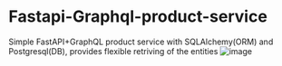 # Fastapi-Graphql-product-service
Simple FastAPI+GraphQL product service with SQLAlchemy(ORM) and Postgresql(DB), provides flexible retriving of the entities
![image](https://github.com/KERELKO/Fastapi-Graphql-product-service/assets/89779202/da91b867-e926-4e56-b5b2-ccf3f03640f2)
